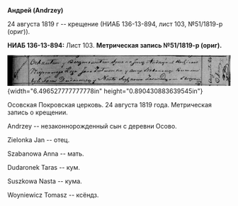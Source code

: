 **Андрей (Andrzey)**

24 августа 1819 г -- крещение (НИАБ 136-13-894, лист 103, №51/1819-р
(ориг)).

**НИАБ 136-13-894:** Лист 103. **Метрическая запись №51/1819-р (ориг).**

![](./media/f84a776c2daab5e784e6270b9a8f787459dad9fe.png){width="6.496527777777778in"
height="0.890430883639545in"}

Осовская Покровская церковь. 24 августа 1819 года. Метрическая запись о
крещении.

Andrzey -- незаконнорожденный сын с деревни Осовo.

Zielonka Jan -- отец.

Szabanowa Anna -- мать.

Dudaronek Taras -- кум.

Suszkowa Nasta -- кума.

Woyniewicz Tomasz -- ксёндз.
